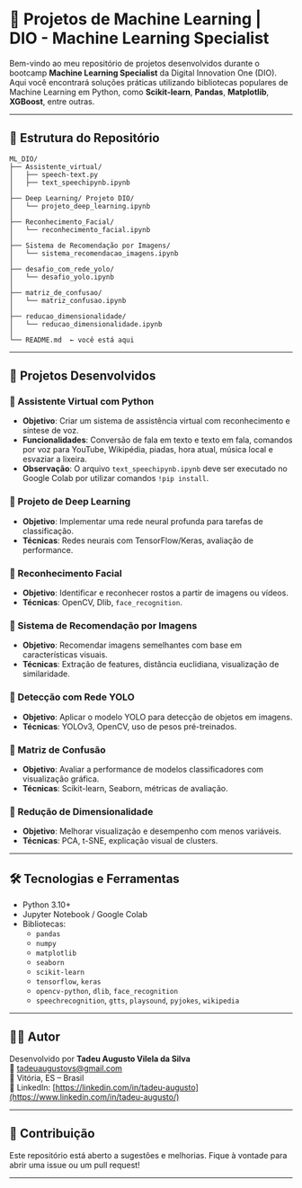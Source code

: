 # 🤖 Projetos de Machine Learning | DIO - Machine Learning Specialist

Bem-vindo ao meu repositório de projetos desenvolvidos durante o bootcamp **Machine Learning Specialist** da Digital Innovation One (DIO). Aqui você encontrará soluções práticas utilizando bibliotecas populares de Machine Learning em Python, como **Scikit-learn**, **Pandas**, **Matplotlib**, **XGBoost**, entre outras.

---

## 📁 Estrutura do Repositório

```
ML_DIO/
├── Assistente_virtual/
│   ├── speech-text.py
│   ├── text_speechipynb.ipynb
│
├── Deep Learning/ Projeto DIO/
│   └── projeto_deep_learning.ipynb
│
├── Reconhecimento_Facial/
│   └── reconhecimento_facial.ipynb
│
├── Sistema de Recomendação por Imagens/
│   └── sistema_recomendacao_imagens.ipynb
│
├── desafio_com_rede_yolo/
│   └── desafio_yolo.ipynb
│
├── matriz_de_confusao/
│   └── matriz_confusao.ipynb
│
├── reducao_dimensionalidade/
│   └── reducao_dimensionalidade.ipynb
│
└── README.md  ← você está aqui
```

---

## 🚀 Projetos Desenvolvidos

### 📌 Assistente Virtual com Python
- **Objetivo**: Criar um sistema de assistência virtual com reconhecimento e síntese de voz.
- **Funcionalidades**: Conversão de fala em texto e texto em fala, comandos por voz para YouTube, Wikipédia, piadas, hora atual, música local e esvaziar a lixeira.
- **Observação**: O arquivo `text_speechipynb.ipynb` deve ser executado no Google Colab por utilizar comandos `!pip install`.

### 📌 Projeto de Deep Learning
- **Objetivo**: Implementar uma rede neural profunda para tarefas de classificação.
- **Técnicas**: Redes neurais com TensorFlow/Keras, avaliação de performance.

### 📌 Reconhecimento Facial
- **Objetivo**: Identificar e reconhecer rostos a partir de imagens ou vídeos.
- **Técnicas**: OpenCV, Dlib, `face_recognition`.

### 📌 Sistema de Recomendação por Imagens
- **Objetivo**: Recomendar imagens semelhantes com base em características visuais.
- **Técnicas**: Extração de features, distância euclidiana, visualização de similaridade.

### 📌 Detecção com Rede YOLO
- **Objetivo**: Aplicar o modelo YOLO para detecção de objetos em imagens.
- **Técnicas**: YOLOv3, OpenCV, uso de pesos pré-treinados.

### 📌 Matriz de Confusão
- **Objetivo**: Avaliar a performance de modelos classificadores com visualização gráfica.
- **Técnicas**: Scikit-learn, Seaborn, métricas de avaliação.

### 📌 Redução de Dimensionalidade
- **Objetivo**: Melhorar visualização e desempenho com menos variáveis.
- **Técnicas**: PCA, t-SNE, explicação visual de clusters.

---

## 🛠️ Tecnologias e Ferramentas

- Python 3.10+
- Jupyter Notebook / Google Colab
- Bibliotecas:
  - `pandas`
  - `numpy`
  - `matplotlib`
  - `seaborn`
  - `scikit-learn`
  - `tensorflow`, `keras`
  - `opencv-python`, `dlib`, `face_recognition`
  - `speechrecognition`, `gtts`, `playsound`, `pyjokes`, `wikipedia`

---

## 👨‍💻 Autor

Desenvolvido por **Tadeu Augusto Vilela da Silva**  
📧 tadeuaugustovs@gmail.com  
📍 Vitória, ES – Brasil  
🔗 LinkedIn: [https://linkedin.com/in/tadeu-augusto](https://www.linkedin.com/in/tadeu-augusto/)

---

## 🌟 Contribuição

Este repositório está aberto a sugestões e melhorias. Fique à vontade para abrir uma issue ou um pull request!

---
